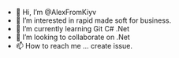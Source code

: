 - 👋 Hi, I’m @AlexFromKiyv
- 👀 I’m interested in rapid made soft for business.
- 🌱 I’m currently learning Git C# .Net
- 💞️ I’m looking to collaborate on .Net
- 📫 How to reach me ... create issue.

<!---
AlexFromKiyv/AlexFromKiyv is a ✨ special ✨ repository because its `README.md` (this file) appears on your GitHub profile.
You can click the Preview link to take a look at your changes.
--->
